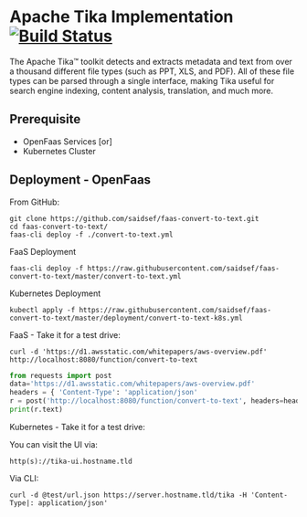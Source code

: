 # Apache Tika Implementation [![Build Status](https://travis-ci.org/saidsef/faas-convert-to-text.svg?branch=master)](https://travis-ci.org/saidsef/faas-convert-to-text)

The Apache Tika™ toolkit detects and extracts metadata and text from over a thousand different file types (such as PPT, XLS, and PDF). All of these file types can be parsed through a single interface, making Tika useful for search engine indexing, content analysis, translation, and much more.

## Prerequisite

 - OpenFaas Services [or]
 - Kubernetes Cluster

## Deployment - OpenFaas

From GitHub:

```shell
git clone https://github.com/saidsef/faas-convert-to-text.git
cd faas-convert-to-text/
faas-cli deploy -f ./convert-to-text.yml
```

FaaS Deployment

```shell
faas-cli deploy -f https://raw.githubusercontent.com/saidsef/faas-convert-to-text/master/convert-to-text.yml
```

Kubernetes Deployment

```shell
kubectl apply -f https://raw.githubusercontent.com/saidsef/faas-convert-to-text/master/deployment/convert-to-text-k8s.yml
```

FaaS - Take it for a test drive:

```shell
curl -d 'https://d1.awsstatic.com/whitepapers/aws-overview.pdf' http://localhost:8080/function/convert-to-text
```

```python
from requests import post
data='https://d1.awsstatic.com/whitepapers/aws-overview.pdf'
headers = { 'Content-Type': 'application/json'
r = post('http://localhost:8080/function/convert-to-text', headers=headers, data=data)
print(r.text)
```

Kubernetes - Take it for a test drive:

You can visit the UI via:
```shell
http(s)://tika-ui.hostname.tld
```
Via CLI:

```shell
curl -d @test/url.json https://server.hostname.tld/tika -H 'Content-Type|: application/json'
```
